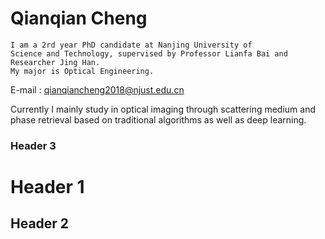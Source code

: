 # Qianqian Cheng

    I am a 2rd year PhD candidate at Nanjing University of    
    Science and Technology, supervised by Professor Lianfa Bai and Researcher Jing Han.   
    My major is Optical Engineering. 
   
   E-mail : qianqiancheng2018@njust.edu.cn
   
   Currently I mainly study in optical imaging through scattering medium and phase 
 retrieval based on traditional algorithms as well as deep learning. 

### Header 3

# Header 1
## Header 2




